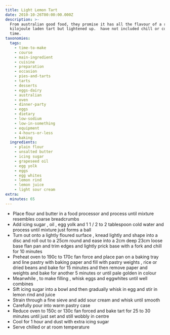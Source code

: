 ```yaml
---
title: Light Lemon Tart
date: 2010-10-26T00:00:00.000Z
description: >-
  From australian good food, they promise it has all the flavour of a regular
  kilojoule laden tart but lightened up.  have not included chill or cooling
  time.
taxonomies:
  tags:
    - time-to-make
    - course
    - main-ingredient
    - cuisine
    - preparation
    - occasion
    - pies-and-tarts
    - tarts
    - desserts
    - eggs-dairy
    - australian
    - oven
    - dinner-party
    - eggs
    - dietary
    - low-sodium
    - low-in-something
    - equipment
    - 4-hours-or-less
    - baking
  ingredients:
    - plain flour
    - unsalted butter
    - icing sugar
    - grapeseed oil
    - egg yolk
    - eggs
    - egg whites
    - lemon rind
    - lemon juice
    - light sour cream
extra:
  minutes: 65
---
```

 - Place flour and butter in a food processor and process until mixture resembles coarse breadcrumbs
 - Add icing sugar , oil , egg yolk and 1 1 / 2 to 2 tablespoon cold water and process until mixture just forms a ball
 - Turn out onto a lightly floured surface , knead lightly and shape into a disc and roll out to a 25cm round and ease into a 2cm deep 23cm loose base flan pan and trim edges and lightly prick base with a fork and chill for 10 minutes
 - Preheat oven to 190c to 170c fan force and place pan on a baking tray and line pastry with baking paper and fill with pastry weights , rice or dried beans and bake for 15 minutes and then remove paper and weights and bake for another 5 minutes or until pale golden in colour
 - Meanwhile , to make filling , whisk eggs and eggwhites until well combines
 - Sift icing sugar into a bowl and then gradually whisk in egg and stir in lemon rind and juice
 - Strain through a fine sieve and add sour cream and whisk until smooth
 - Carefully pour into warm pastry case
 - Reduce oven to 150c or 130c fan forced and bake tart for 25 to 30 minutes until just set and still wobbly in centre
 - Cool for 1 hour and dust with extra icing sugar
 - Serve chilled or at room temperature
